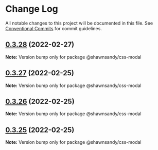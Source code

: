 # Change Log

All notable changes to this project will be documented in this file.
See [Conventional Commits](https://conventionalcommits.org) for commit guidelines.

## [0.3.28](https://github.com/shawn-sandy/ideas/compare/@shawnsandy/css-modal@0.3.27...@shawnsandy/css-modal@0.3.28) (2022-02-27)

**Note:** Version bump only for package @shawnsandy/css-modal






## [0.3.27](https://github.com/shawn-sandy/ideas/compare/@shawnsandy/css-modal@0.3.26...@shawnsandy/css-modal@0.3.27) (2022-02-25)

**Note:** Version bump only for package @shawnsandy/css-modal





## [0.3.26](https://github.com/shawn-sandy/ideas/compare/@shawnsandy/css-modal@0.3.24...@shawnsandy/css-modal@0.3.26) (2022-02-25)

**Note:** Version bump only for package @shawnsandy/css-modal





## [0.3.25](https://github.com/shawn-sandy/ideas/compare/@shawnsandy/css-modal@0.3.24...@shawnsandy/css-modal@0.3.25) (2022-02-25)

**Note:** Version bump only for package @shawnsandy/css-modal
